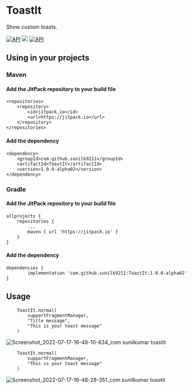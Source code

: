 # ToastIt

Show custom toasts.

[![API](https://img.shields.io/badge/API-23%2B-brightgreen.svg?style=flat)](https://android-arsenal.com/api?level=23) [![](https://jitpack.io/v/sunilk9211/ToastLibrary.svg)](https://jitpack.io/#sunilk9211/ToastLibrary) [![API](https://img.shields.io/badge/License-GPL%203.0-red.svg?style=flat)](https://github.com/sunilk9211/ToastIt/blob/master/LICENSE)


## Using in your projects

### Maven

#### Add the JitPack repository to your build file

	<repositories>
		<repository>
		    <id>jitpack.io</id>
		    <url>https://jitpack.io</url>
		</repository>
	</repositories>
  
####  Add the dependency

	<dependency>
	    <groupId>com.github.sunilk9211</groupId>
	    <artifactId>ToastIt</artifactId>
	    <version>1.0.0-alpha02</version>
	</dependency>
  
  
### Gradle

#### Add the JitPack repository to your build file

	allprojects {
		repositories {
			...
			maven { url 'https://jitpack.io' }
		}
	}
  
#### Add the dependency

	dependencies {
	        implementation 'com.github.sunilk9211:ToastIt:1.0.0-alpha02'
	}
  
  
## Usage

        ToastIt.normal(
            supportFragmentManager,
            "Title message",
            "This is your toast message"
        )
	
![Screenshot_2022-07-17-16-48-10-834_com sunilkumar toastit](https://user-images.githubusercontent.com/36289013/179398873-c8b0be9b-dada-4678-b357-a7b4ec28f7d3.jpg)


        ToastIt.normal(
            supportFragmentManager,
            "This is your toast message"
        )
	
![Screenshot_2022-07-17-16-48-28-351_com sunilkumar toastit](https://user-images.githubusercontent.com/36289013/179398917-e21fd961-a261-49b9-b651-6ad4ba5a0ec6.jpg)
	
	
